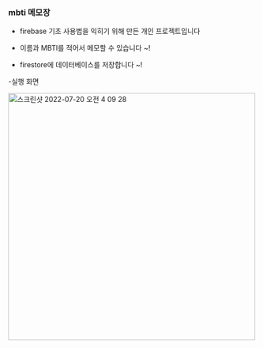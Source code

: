 ### mbti 메모장
- firebase 기초 사용법을 익히기 위해 만든 개인 프로젝트입니다

- 이름과 MBTI를 적어서 메모할 수 있습니다 ~!
- firestore에 데이터베이스를 저장합니다 ~!

-실행 화면

<img width="500" alt="스크린샷 2022-07-20 오전 4 09 28" src="https://user-images.githubusercontent.com/75872687/179829795-1896fee8-78fe-43d2-9aaa-c6f4e16da3fc.png">
